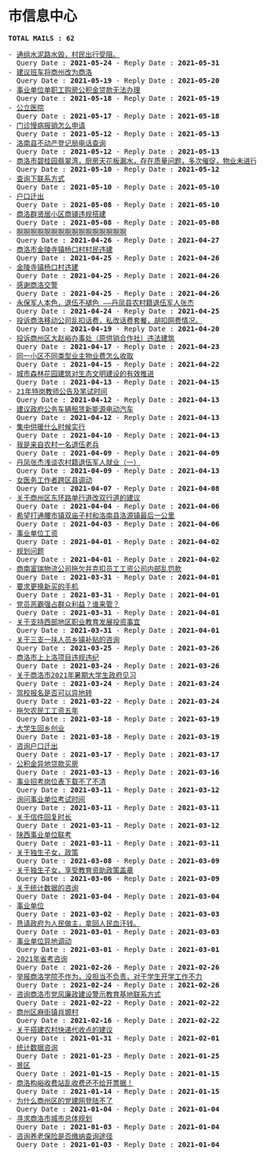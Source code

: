 # 市信息中心
<pre><b>TOTAL MAILS : 62</b></pre>
<pre>
- <a href="../../categories/mails/7298.md">通组水泥路水毁，村民出行受阻。</a><br/>  Query Date : <b>2021-05-24</b> - Reply Date : <b>2021-05-31</b>
- <a href="../../categories/mails/7269.md">建议班车将商州改为商洛</a><br/>  Query Date : <b>2021-05-19</b> - Reply Date : <b>2021-05-20</b>
- <a href="../../categories/mails/7267.md">事业单位单职工购房公积金贷款无法办理</a><br/>  Query Date : <b>2021-05-18</b> - Reply Date : <b>2021-05-19</b>
- <a href="../../categories/mails/7254.md">公立医院</a><br/>  Query Date : <b>2021-05-17</b> - Reply Date : <b>2021-05-18</b>
- <a href="../../categories/mails/7232.md">门诊慢病报销怎么申请</a><br/>  Query Date : <b>2021-05-12</b> - Reply Date : <b>2021-05-13</b>
- <a href="../../categories/mails/7230.md">洛南县不动产登记局电话查询</a><br/>  Query Date : <b>2021-05-12</b> - Reply Date : <b>2021-05-13</b>
- <a href="../../categories/mails/7226.md">商洛市碧桂园翡翠湾，厨房天花板漏水，存在质量问题，多次催促，物业未进行修复，请问住房和城乡建设局是否有监管权，该向那个部门反映</a><br/>  Query Date : <b>2021-05-10</b> - Reply Date : <b>2021-05-12</b>
- <a href="../../categories/mails/7224.md">查询下联系方式</a><br/>  Query Date : <b>2021-05-10</b> - Reply Date : <b>2021-05-10</b>
- <a href="../../categories/mails/7218.md">户口迁出</a><br/>  Query Date : <b>2021-05-08</b> - Reply Date : <b>2021-05-10</b>
- <a href="../../categories/mails/7216.md">商洛群贤居小区商铺违规搭建</a><br/>  Query Date : <b>2021-05-08</b> - Reply Date : <b>2021-05-08</b>
- <a href="../../categories/mails/7194.md">啊啊啊啊啊啊啊啊啊啊啊啊啊啊啊啊</a><br/>  Query Date : <b>2021-04-26</b> - Reply Date : <b>2021-04-27</b>
- <a href="../../categories/mails/7188.md">商洛市金陵寺镇杨口村村民违建</a><br/>  Query Date : <b>2021-04-25</b> - Reply Date : <b>2021-04-26</b>
- <a href="../../categories/mails/7187.md">金陵寺镇杨口村违建</a><br/>  Query Date : <b>2021-04-25</b> - Reply Date : <b>2021-04-26</b>
- <a href="../../categories/mails/7185.md">感谢商洛交警</a><br/>  Query Date : <b>2021-04-25</b> - Reply Date : <b>2021-04-26</b>
- <a href="../../categories/mails/7181.md">永保军人本色，退伍不褪色 ——丹凤县农村籍退伍军人张杰</a><br/>  Query Date : <b>2021-04-24</b> - Reply Date : <b>2021-04-25</b>
- <a href="../../categories/mails/7171.md">投诉商洛移动公司乱扣话费，私改话费套餐，胡扣网费情况。</a><br/>  Query Date : <b>2021-04-19</b> - Reply Date : <b>2021-04-20</b>
- <a href="../../categories/mails/7168.md">投诉商州区大赵峪办事处（原供销合作社）违法建筑</a><br/>  Query Date : <b>2021-04-17</b> - Reply Date : <b>2021-04-23</b>
- <a href="../../categories/mails/7161.md">同一小区不同类型业主物业费怎么收取</a><br/>  Query Date : <b>2021-04-15</b> - Reply Date : <b>2021-04-22</b>
- <a href="../../categories/mails/7153.md">城市森林花园建筑对生态文明建设的有效推进</a><br/>  Query Date : <b>2021-04-13</b> - Reply Date : <b>2021-04-15</b>
- <a href="../../categories/mails/7148.md">21年特岗教师公告及笔试时间</a><br/>  Query Date : <b>2021-04-12</b> - Reply Date : <b>2021-04-13</b>
- <a href="../../categories/mails/7147.md">建议政府公务车辆租赁新能源电动汽车</a><br/>  Query Date : <b>2021-04-12</b> - Reply Date : <b>2021-04-13</b>
- <a href="../../categories/mails/7139.md">集中供暖什么时候实行</a><br/>  Query Date : <b>2021-04-10</b> - Reply Date : <b>2021-04-13</b>
- <a href="../../categories/mails/7130.md">我是来自农村一名退伍老兵</a><br/>  Query Date : <b>2021-04-09</b> - Reply Date : <b>2021-04-09</b>
- <a href="../../categories/mails/7129.md">丹凤张杰浅谈农村籍退伍军人就业（一）</a><br/>  Query Date : <b>2021-04-09</b> - Reply Date : <b>2021-04-13</b>
- <a href="../../categories/mails/7120.md">女医务工作者跨区县调动</a><br/>  Query Date : <b>2021-04-07</b> - Reply Date : <b>2021-04-08</b>
- <a href="../../categories/mails/7108.md">关于商州区东环路单行道改双行道的建议</a><br/>  Query Date : <b>2021-04-04</b> - Reply Date : <b>2021-04-06</b>
- <a href="../../categories/mails/7106.md">希望打通腰市镇双庙子村和洛南县洛源镇最后一公里</a><br/>  Query Date : <b>2021-04-03</b> - Reply Date : <b>2021-04-06</b>
- <a href="../../categories/mails/7098.md">事业单位工资</a><br/>  Query Date : <b>2021-04-01</b> - Reply Date : <b>2021-04-02</b>
- <a href="../../categories/mails/7094.md">规划问题</a><br/>  Query Date : <b>2021-04-01</b> - Reply Date : <b>2021-04-02</b>
- <a href="../../categories/mails/7087.md">商南富瑞物流公司拖欠并克扣员工工资公司内部乱罚款</a><br/>  Query Date : <b>2021-03-31</b> - Reply Date : <b>2021-04-01</b>
- <a href="../../categories/mails/7085.md">要求更换新买的手机</a><br/>  Query Date : <b>2021-03-31</b> - Reply Date : <b>2021-04-01</b>
- <a href="../../categories/mails/7084.md">党员恶霸强占群众利益？谁来管？</a><br/>  Query Date : <b>2021-03-31</b> - Reply Date : <b>2021-04-01</b>
- <a href="../../categories/mails/7082.md">关于支持西部地区职业教育发展投资事宜</a><br/>  Query Date : <b>2021-03-31</b> - Reply Date : <b>2021-04-01</b>
- <a href="../../categories/mails/7072.md">关于三支一扶人员乡镇补贴的咨询</a><br/>  Query Date : <b>2021-03-25</b> - Reply Date : <b>2021-03-26</b>
- <a href="../../categories/mails/7068.md">商洛市上上洛项目违规违纪</a><br/>  Query Date : <b>2021-03-24</b> - Reply Date : <b>2021-03-26</b>
- <a href="../../categories/mails/7066.md">关于商洛市2021年暑期大学生政府见习</a><br/>  Query Date : <b>2021-03-24</b> - Reply Date : <b>2021-03-24</b>
- <a href="../../categories/mails/7056.md">驾校报名是否可以异地转</a><br/>  Query Date : <b>2021-03-22</b> - Reply Date : <b>2021-03-24</b>
- <a href="../../categories/mails/7038.md">拖欠农民工工资五年</a><br/>  Query Date : <b>2021-03-18</b> - Reply Date : <b>2021-03-19</b>
- <a href="../../categories/mails/7037.md">大学生回乡创业</a><br/>  Query Date : <b>2021-03-18</b> - Reply Date : <b>2021-03-19</b>
- <a href="../../categories/mails/7030.md">咨询户口迁出</a><br/>  Query Date : <b>2021-03-17</b> - Reply Date : <b>2021-03-17</b>
- <a href="../../categories/mails/7020.md">公积金异地贷款买房</a><br/>  Query Date : <b>2021-03-13</b> - Reply Date : <b>2021-03-16</b>
- <a href="../../categories/mails/7016.md">事业招考岗位表下载不了不清</a><br/>  Query Date : <b>2021-03-11</b> - Reply Date : <b>2021-03-12</b>
- <a href="../../categories/mails/7014.md">询问事业单位考试时间</a><br/>  Query Date : <b>2021-03-11</b> - Reply Date : <b>2021-03-11</b>
- <a href="../../categories/mails/7010.md">关于信件回复时长</a><br/>  Query Date : <b>2021-03-11</b> - Reply Date : <b>2021-03-12</b>
- <a href="../../categories/mails/7009.md">陕西事业单位联考</a><br/>  Query Date : <b>2021-03-11</b> - Reply Date : <b>2021-03-11</b>
- <a href="../../categories/mails/6999.md">关于独生子女，政策</a><br/>  Query Date : <b>2021-03-08</b> - Reply Date : <b>2021-03-09</b>
- <a href="../../categories/mails/6996.md">关于独生子女，享受教育资助政策盖章</a><br/>  Query Date : <b>2021-03-06</b> - Reply Date : <b>2021-03-09</b>
- <a href="../../categories/mails/6985.md">关于统计数据的咨询</a><br/>  Query Date : <b>2021-03-04</b> - Reply Date : <b>2021-03-04</b>
- <a href="../../categories/mails/6980.md">事业单位</a><br/>  Query Date : <b>2021-03-02</b> - Reply Date : <b>2021-03-03</b>
- <a href="../../categories/mails/6974.md">恳请政府为人民做主，拿回人民血汗钱。</a><br/>  Query Date : <b>2021-03-01</b> - Reply Date : <b>2021-03-03</b>
- <a href="../../categories/mails/6973.md">事业单位异地调动</a><br/>  Query Date : <b>2021-03-01</b> - Reply Date : <b>2021-03-01</b>
- <a href="../../categories/mails/6969.md">2021年省考咨询</a><br/>  Query Date : <b>2021-02-26</b> - Reply Date : <b>2021-02-26</b>
- <a href="../../categories/mails/6966.md">举报商洛学院不作为，没担当不负责，对于学生开学工作不力</a><br/>  Query Date : <b>2021-02-24</b> - Reply Date : <b>2021-02-26</b>
- <a href="../../categories/mails/6951.md">咨询商洛市党风廉政建设警示教育基地联系方式</a><br/>  Query Date : <b>2021-02-22</b> - Reply Date : <b>2021-02-22</b>
- <a href="../../categories/mails/6931.md">商州区麻街镇肖塬村</a><br/>  Query Date : <b>2021-02-16</b> - Reply Date : <b>2021-02-22</b>
- <a href="../../categories/mails/6882.md">关于搭建农村快递代收点的建议</a><br/>  Query Date : <b>2021-01-31</b> - Reply Date : <b>2021-02-01</b>
- <a href="../../categories/mails/6848.md">统计数据咨询</a><br/>  Query Date : <b>2021-01-23</b> - Reply Date : <b>2021-01-25</b>
- <a href="../../categories/mails/6817.md">景区</a><br/>  Query Date : <b>2021-01-15</b> - Reply Date : <b>2021-01-15</b>
- <a href="../../categories/mails/6816.md">商洛构峪收费站乱收费还不给开票据！</a><br/>  Query Date : <b>2021-01-14</b> - Reply Date : <b>2021-01-15</b>
- <a href="../../categories/mails/6768.md">为什么商州区的党建网登陆不了</a><br/>  Query Date : <b>2021-01-04</b> - Reply Date : <b>2021-01-04</b>
- <a href="../../categories/mails/6766.md">寻求商洛市城市总体规划</a><br/>  Query Date : <b>2021-01-03</b> - Reply Date : <b>2021-01-04</b>
- <a href="../../categories/mails/6763.md">咨询养老保险是否缴纳查询途径</a><br/>  Query Date : <b>2021-01-03</b> - Reply Date : <b>2021-01-04</b>
</pre>
